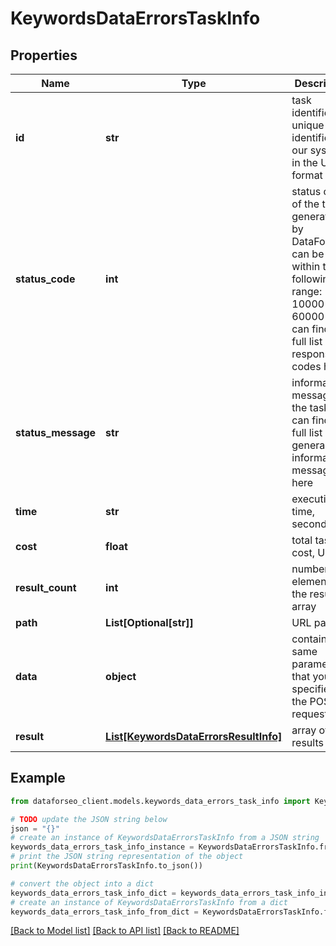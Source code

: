 # KeywordsDataErrorsTaskInfo


## Properties

Name | Type | Description | Notes
------------ | ------------- | ------------- | -------------
**id** | **str** | task identifier unique task identifier in our system in the UUID format | [optional] 
**status_code** | **int** | status code of the task generated by DataForSEO, can be within the following range: 10000-60000 you can find the full list of the response codes here | [optional] 
**status_message** | **str** | informational message of the task you can find the full list of general informational messages here | [optional] 
**time** | **str** | execution time, seconds | [optional] 
**cost** | **float** | total tasks cost, USD | [optional] 
**result_count** | **int** | number of elements in the result array | [optional] 
**path** | **List[Optional[str]]** | URL path | [optional] 
**data** | **object** | contains the same parameters that you specified in the POST request | [optional] 
**result** | [**List[KeywordsDataErrorsResultInfo]**](KeywordsDataErrorsResultInfo.md) | array of results | [optional] 

## Example

```python
from dataforseo_client.models.keywords_data_errors_task_info import KeywordsDataErrorsTaskInfo

# TODO update the JSON string below
json = "{}"
# create an instance of KeywordsDataErrorsTaskInfo from a JSON string
keywords_data_errors_task_info_instance = KeywordsDataErrorsTaskInfo.from_json(json)
# print the JSON string representation of the object
print(KeywordsDataErrorsTaskInfo.to_json())

# convert the object into a dict
keywords_data_errors_task_info_dict = keywords_data_errors_task_info_instance.to_dict()
# create an instance of KeywordsDataErrorsTaskInfo from a dict
keywords_data_errors_task_info_from_dict = KeywordsDataErrorsTaskInfo.from_dict(keywords_data_errors_task_info_dict)
```
[[Back to Model list]](../README.md#documentation-for-models) [[Back to API list]](../README.md#documentation-for-api-endpoints) [[Back to README]](../README.md)


